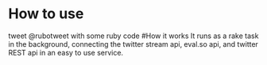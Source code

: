 # How to use
tweet @rubotweet with some ruby code
#How it works
It runs as a rake task in the background, connecting the twitter stream api, eval.so api, and twitter REST api in an easy to use service.
